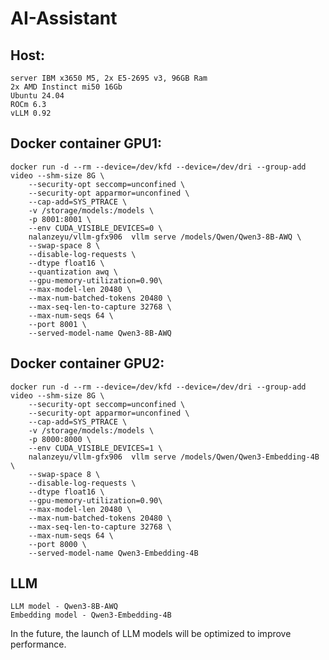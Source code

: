 # AI-Assistant

## Host:
    server IBM x3650 M5, 2х E5-2695 v3, 96GB Ram
    2x AMD Instinct mi50 16Gb
    Ubuntu 24.04
    ROCm 6.3
    vLLM 0.92

## Docker container GPU1:
    docker run -d --rm --device=/dev/kfd --device=/dev/dri --group-add video --shm-size 8G \
	    --security-opt seccomp=unconfined \
    	--security-opt apparmor=unconfined \
    	--cap-add=SYS_PTRACE \
    	-v /storage/models:/models \
	    -p 8001:8001 \
	    --env CUDA_VISIBLE_DEVICES=0 \
	    nalanzeyu/vllm-gfx906  vllm serve /models/Qwen/Qwen3-8B-AWQ \
	    --swap-space 8 \
    	--disable-log-requests \
    	--dtype float16 \
        --quantization awq \
        --gpu-memory-utilization=0.90\
        --max-model-len 20480 \
        --max-num-batched-tokens 20480 \
        --max-seq-len-to-capture 32768 \
        --max-num-seqs 64 \
        --port 8001 \
        --served-model-name Qwen3-8B-AWQ

## Docker container GPU2:
    docker run -d --rm --device=/dev/kfd --device=/dev/dri --group-add video --shm-size 8G \
	    --security-opt seccomp=unconfined \
    	--security-opt apparmor=unconfined \
    	--cap-add=SYS_PTRACE \
    	-v /storage/models:/models \
	    -p 8000:8000 \
        --env CUDA_VISIBLE_DEVICES=1 \
	    nalanzeyu/vllm-gfx906  vllm serve /models/Qwen/Qwen3-Embedding-4B \
	    --swap-space 8 \
    	--disable-log-requests \
    	--dtype float16 \
        --gpu-memory-utilization=0.90\
        --max-model-len 20480 \
        --max-num-batched-tokens 20480 \
        --max-seq-len-to-capture 32768 \
        --max-num-seqs 64 \
        --port 8000 \
        --served-model-name Qwen3-Embedding-4B

## LLM
    LLM model - Qwen3-8B-AWQ
    Embedding model - Qwen3-Embedding-4B


In the future, the launch of LLM models will be optimized to improve performance.

